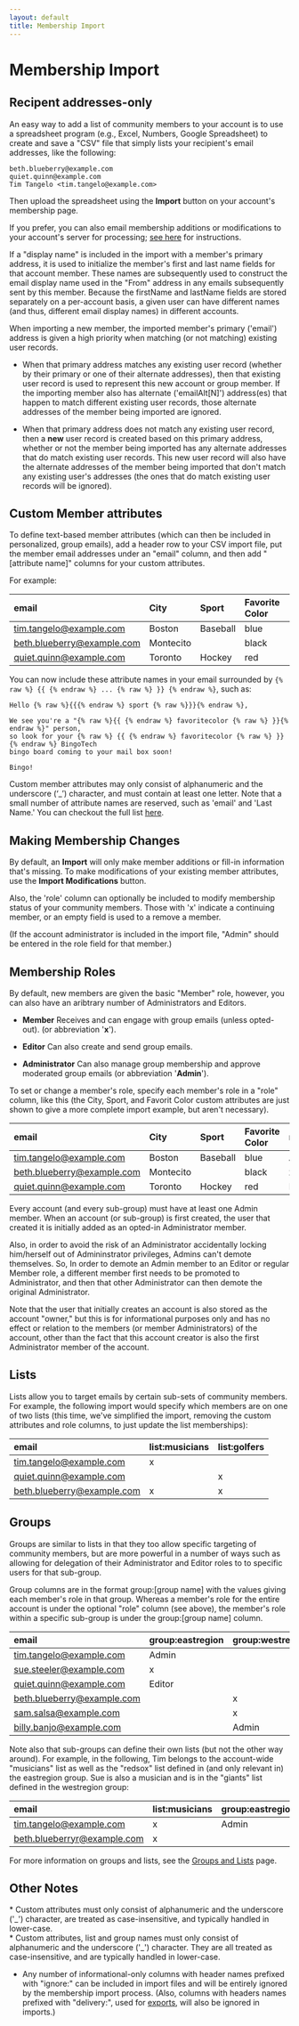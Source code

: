 ```yaml
---
layout: default
title: Membership Import
---
```


# Membership Import

## Recipent addresses-only

An easy way to add a list of community members to your account is to use a
spreadsheet program (e.g., Excel, Numbers, Google Spreadsheet) to
create and save a "CSV" file that simply lists your recipient's email
addresses, like the following:

```
beth.blueberry@example.com
quiet.quinn@example.com
Tim Tangelo <tim.tangelo@example.com>
```

Then upload the spreadsheet using the **Import** button on your
account's membership page.

<div class="adv">  <!-- START ADVANCED -->

If you prefer, you can also email membership additions or
modifications to your account's server for processing; [see
here](./emailactions?view=GV-SET-VIEW) for instructions.

</div>  <!-- END ADVANCED -->

<div class="support">  <!-- START SUPPOR -->

If a "display name" is included in the import with a member's primary
address, it is used to initialize the member's first and last name
fields for that account member.  These names are subsequently used to
construct the email display name used in the "From" address in any
emails subsequently sent by this member.  Because the firstName and
lastName fields are stored separately on a per-account basis, a given
user can have different names (and thus, different email display
names) in different accounts.

</div>  <!-- END ADVANCED -->

<div class="support">  <!-- START SUPPORT -->

When importing a new member, the imported member's primary ('email')
address is given a high priority when matching (or not matching)
existing user records.

* When that primary address matches any existing user record (whether
  by their primary or one of their alternate addresses), then that
  existing user record is used to represent this new account or group
  member.  If the importing member also has alternate
  ('emailAlt[N]') address(es) that happen to match different
  existing user records, those alternate addresses of the member being
  imported are ignored.

* When that primary address does not match any existing user record,
  then a **new** user record is created based on this primary address,
  whether or not the member being imported has any alternate addresses
  that do match existing user records.  This new user record will also
  have the alternate addresses of the member being imported that don't
  match any existing user's addresses (the ones that do match existing
  user records will be ignored).

</div>  <!-- END SUPPORT -->


## Custom Member attributes

To define text-based member attributes (which can then be included in
personalized, group emails), add a header row to your CSV import file,
put the member email addresses under an "email" column, and then add
"[attribute name]" columns for your custom attributes.

For example:

| email                       | City       | Sport      | Favorite Color |
|:----------------------------|:-----------|:-----------|:---------------|
|tim.tangelo@example.com      | Boston     | Baseball   | blue           |
|beth.blueberry@example.com   | Montecito  |            | black          |
|quiet.quinn@example.com      | Toronto    | Hockey     | red            |

You can now include these attribute names in your email surrounded by 
```{% raw %} {{ {% endraw %} ... {% raw %} }} {% endraw %}```, 
such as:

```
Hello {% raw %}{{{% endraw %} sport {% raw %}}}{% endraw %}, 

We see you're a "{% raw %}{{ {% endraw %} favoritecolor {% raw %} }}{% endraw %}" person,
so look for your {% raw %} {{ {% endraw %} favoritecolor {% raw %} }} {% endraw %} BingoTech
bingo board coming to your mail box soon!

Bingo!
```

Custom member attributes may only consist of alphanumeric and the
underscore (‘_’) character, and must contain at least one letter. Note
that a small number of attribute names are reserved, such as 'email'
and 'Last Name.'  You can checkout the full list
[here](./reservedatts?view=GV-SET-VIEW).


## Making Membership Changes

By default, an **Import** will only make member additions or fill-in
information that's missing.  To make modifications of your existing
member attributes, use the **Import Modifications** button.

<div class="trivy only">   <!-- START TRIVY ONLY -->

Also, the 'role' column can optionally be included to modify
membership status of your community members.  Those with 'x'
indicate a continuing member, or an empty field is used to a remove a
member.

(If the account administrator is included in the import file, "Admin"
should be entered in the role field for that member.)

</div>   <!-- END TRIVY ONLY -->


<div class="gv">   <!-- START GROUPVINE -->

## Membership Roles

By default, new members are given the basic "Member" role, however, you
can also have an aribtrary number of Administrators and Editors.

* **Member** Receives and can engage with group emails (unless opted-out).
  (or abbreviation '**x**').

* **Editor**  Can also create and send group emails.

* **Administrator** Can also manage group membership and approve moderated
  group emails (or abbreviation '**Admin**').

To set or change a member's role, specify each member's role in a
"role" column, like this (the City, Sport, and Favorit Color custom
attributes are just shown to give a more complete import example, but
aren't necessary).


| email                       | City       | Sport      | Favorite Color |  role   |
|:----------------------------|:-----------|:-----------|:---------------|:--------|
|tim.tangelo@example.com      | Boston     | Baseball   | blue           | Admin   |
|beth.blueberry@example.com   | Montecito  |            | black          |   x     |
|quiet.quinn@example.com      | Toronto    | Hockey     | red            | Editor  |

</div>

<div class="adv" id="admin-members">  <!-- START ADVANCED -->

Every account (and every sub-group) must have at least one Admin
member.  When an account (or sub-group) is first created, the user
that created it is initially added as an opted-in Administrator
member.

Also, in order to avoid the risk of an Administrator accidentally
locking him/herself out of Admininstrator privileges, Admins can't
demote themselves.  So, In order to demote an Admin member to an
Editor or regular Member role, a different member first needs to be
promoted to Administrator, and then that other Administrator can then
demote the original Administrator.

</div>

<div class="support">  <!-- START SUPPORT -->

Note that the user that initially creates an account is also stored as
the account "owner," but this is for informational purposes only and
has no effect or relation to the members (or member Administrators) of
the account, other than the fact that this account creator is also the
first Administrator member of the account.

</div>

<div class="gv">   <!-- START GROUPVINE -->

## Lists

Lists allow you to target emails by certain sub-sets of community members.
For example, the following import would specify which members are on
one of two lists (this time, we've simplified the import, removing the
custom attributes and role columns, to just update the list
memberships):


| email                       | list:musicians | list:golfers  |
|:----------------------------|:---------------|:--------------|
|tim.tangelo@example.com      | x              |               |
|quiet.quinn@example.com      |                | x             |
|beth.blueberry@example.com   | x              | x             |

</div>

<div class="gv">   <!-- START GROUPVINE -->

## Groups

Groups are similar to lists in that they too allow specific targeting
of community members, but are more powerful in a number of ways such 
as allowing for delegation of their Administrator and Editor roles to
to specific users for that sub-group. 

Group columns are in the format group:[group name] with the values
giving each member's role in that group.  Whereas a member's role for
the entire account is under the optional "role" column (see above),
the member's role within a specific sub-group is under the 
group:[group name] column.

| email                       | group:eastregion | group:westregion |
|:----------------------------|:-----------------|:-----------------|
|tim.tangelo@example.com      |  Admin           |                  |
|sue.steeler@example.com      |  x               |                  |
|quiet.quinn@example.com      |  Editor          |                  |
|beth.blueberry@example.com   |                  | x                |
|sam.salsa@example.com        |                  | x                |
|billy.banjo@example.com      |                  | Admin            |

Note also that sub-groups can define their own lists (but not the
other way around).  For example, in the following, Tim belongs to the
account-wide "musicians" list as well as the "redsox" list defined in
(and only relevant in) the eastregion group.  Sue is also a musician
and is in the "giants" list defined in the westregion group:

| email                       | list:musicians | group:eastregion | list:redsox    | group:westregion | list:giants    |
|:----------------------------|:---------------|:-----------------|:---------------|:-----------------|:---------------|
|tim.tangelo@example.com      | x              |  Admin           | x              |                  | x              |
|beth.blueberryr@example.com  | x              |                  |                | x                | x              |

For more information on groups and lists, see the [Groups and
Lists](./groups_lists?view=GV-SET-VIEW) page.

</div>   <!-- END GROUPVINE -->


## Other Notes

<div class="trivy only">
* Custom attributes must only consist of alphanumeric and the
  underscore ('_') character, are treated as case-insensitive, and
  typically handled in lower-case.
</div>

<div class="gv">
* Custom attributes, list and group names must only consist of
  alphanumeric and the underscore ('_') character.  They are all
  treated as case-insensitive, and are typically handled in
  lower-case.
</div>

* Any number of informational-only columns with header names prefixed
  with "ignore:" can be included in import files and will be
  entirely ignored by the membership import process.  (Also, columns
  with headers names prefixed with "delivery:", used for
  [exports](./exporting?view=GV-SET-VIEW), will also be ignored in
  imports.)
  
  